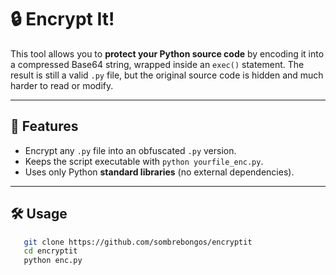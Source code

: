 # 🔒 Encrypt It!

This tool allows you to **protect your Python source code** by encoding it into a compressed Base64 string, wrapped inside an `exec()` statement. The result is still a valid `.py` file, but the original source code is hidden and much harder to read or modify.  

---

## 🚀 Features
- Encrypt any `.py` file into an obfuscated `.py` version.  
- Keeps the script executable with `python yourfile_enc.py`.  
- Uses only Python **standard libraries** (no external dependencies).  

---

## 🛠️ Usage
```bash
   git clone https://github.com/sombrebongos/encryptit
   cd encryptit
   python enc.py
